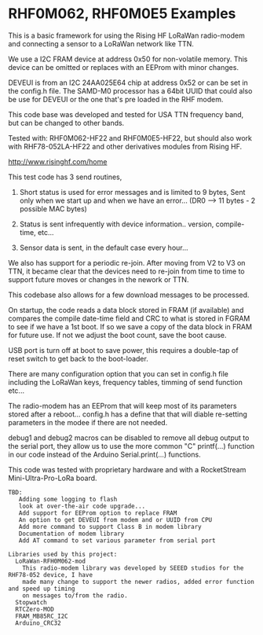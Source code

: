# RHF0M062, RHF0M0E5 Examples
 
This is a basic framework for using the Rising HF LoRaWan radio-modem and connecting a sensor
to a LoRaWan network like TTN.

We use a I2C FRAM device at address 0x50 for non-volatile memory. This device can be omitted
or replaces with an EEProm with minor changes.

DEVEUI is from an I2C 24AA025E64 chip at address 0x52 or can be set in the config.h file.
The SAMD-M0 processor has a 64bit UUID that could also be use for DEVEUI or the one that's 
pre loaded in the RHF modem.

This code base was developed and tested for USA TTN frequency band, but can be changed to other bands.

Tested with: RHF0M062-HF22 and RHF0M0E5-HF22, but should also work with RHF78-052LA-HF22
and other derivatives modules from Rising HF.

http://www.risinghf.com/home

This test code has 3 send routines,

1) Short status is used for error messages and is limited to 9 bytes, 
   Sent only when we start up and when we have an error... 
   (DR0 --> 11 bytes - 2 possible MAC bytes)

2) Status is sent infrequently with device information.. version, compile-time, etc...

3) Sensor data is sent, in the default case every hour...

We also has support for a periodic re-join.
 After moving from V2 to V3 on TTN, it became clear that the devices 
 need to re-join from time to time to support future moves or changes in 
 the nework or TTN.

This codebase also allows for a few download messages to be processed.

On startup, the code reads a data block stored in FRAM (if available) and compares
the compile date-time field and CRC to what is stored in FGRAM to see if we have a 1st boot. 
If so we save a copy of the data block in FRAM for future use. If not we adjust the
boot count, save the boot cause.

USB port is turn off at boot to save power, this requires a double-tap of reset
switch to get back to the boot-loader.

There are many configuration option that you can set in config.h file including the 
LoRaWan keys, frequency tables, timming of send function etc...

The radio-modem has an EEProm that will keep most of its parameters stored after
a reboot... config.h has a define that that will diable re-setting parameters
in the modee if there are not needed.

debug1 and debug2 macros can be disabled to remove all debug output to the serial port, 
they allow us to use the more common "C" printf(...) function in our code instead of 
the Arduino Serial.print(...) functions.

This code was tested with proprietary hardware and with a RocketStream Mini-Ultra-Pro-LoRa
board.

~~~
TBD:
   Adding some logging to flash
   look at over-the-air code upgrade...
   Add support for EEProm option to replace FRAM
   An option to get DEVEUI from modem and or UUID from CPU
   Add more command to support Class B in modem library
   Documentation of modem library
   Add AT command to set various parameter from serial port

Libraries used by this project:
  LoRaWan-RFH0M062-mod
    This radio-modem library was developed by SEEED studios for the RHF78-052 device, I have
    made many change to support the newer radios, added error function and speed up timing 
    on messages to/from the radio.
  Stopwatch
  RTCZero-MOD
  FRAM_MB85RC_I2C
  Arduino_CRC32
~~~
  
